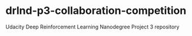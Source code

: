# drlnd-p3-collaboration-competition
Udacity Deep Reinforcement Learning Nanodegree Project 3 repository
